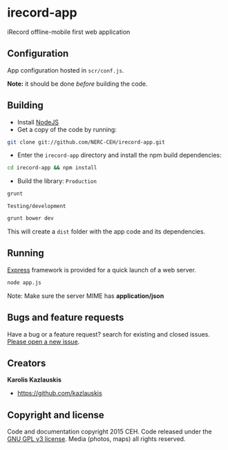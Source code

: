 # irecord-app
iRecord offline-mobile first web application

## Configuration

App configuration hosted in `scr/conf.js`.

**Note:** it should be done *before* building the code.


## Building

- Install [NodeJS](http://nodejs.org/)
- Get a copy of the code by running:

```bash
git clone git://github.com/NERC-CEH/irecord-app.git
```

- Enter the `irecord-app` directory and install the npm build dependencies:

```bash
cd irecord-app && npm install
```

- Build the library:
`Production`

```bash
grunt
```

`Testing/development`

```bash
grunt bower dev
```


This will create a `dist` folder with the app code and its dependencies.


## Running

[Express](http://expressjs.com/) framework is provided for a quick launch of a web server.

```bash
node app.js
```

Note: Make sure the server MIME has **application/json**


## Bugs and feature requests

Have a bug or a feature request? search for existing and closed issues. [Please open a new issue](https://github.com/NERC-CEH/irecord-dragonfly-app/issues).


## Creators

**Karolis Kazlauskis**

- <https://github.com/kazlauskis>


## Copyright and license

Code and documentation copyright 2015 CEH. Code released under the [GNU GPL v3 license](LICENSE).
Media (photos, maps) all rights reserved.